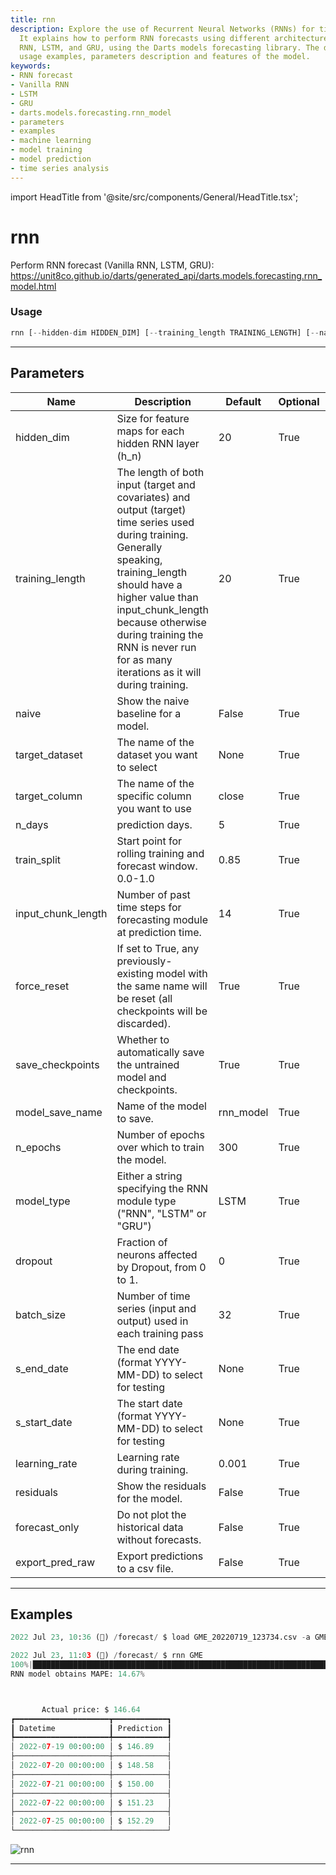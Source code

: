 ```yaml
---
title: rnn
description: Explore the use of Recurrent Neural Networks (RNNs) for time series forecasting.
  It explains how to perform RNN forecasts using different architectures like Vanilla
  RNN, LSTM, and GRU, using the Darts models forecasting library. The document covers
  usage examples, parameters description and features of the model.
keywords:
- RNN forecast
- Vanilla RNN
- LSTM
- GRU
- darts.models.forecasting.rnn_model
- parameters
- examples
- machine learning
- model training
- model prediction
- time series analysis
---
```


import HeadTitle from '@site/src/components/General/HeadTitle.tsx';

<HeadTitle title="rnn - Forecast - Reference | OpenBB Terminal Docs" />

# rnn

Perform RNN forecast (Vanilla RNN, LSTM, GRU): https://unit8co.github.io/darts/generated_api/darts.models.forecasting.rnn_model.html

### Usage

```python
rnn [--hidden-dim HIDDEN_DIM] [--training_length TRAINING_LENGTH] [--naive] [-d {}] [-c TARGET_COLUMN] [-n N_DAYS] [-t TRAIN_SPLIT] [-i INPUT_CHUNK_LENGTH] [--force-reset FORCE_RESET] [--save-checkpoints SAVE_CHECKPOINTS] [--model-save-name MODEL_SAVE_NAME] [--n-epochs N_EPOCHS] [--model-type MODEL_TYPE] [--dropout DROPOUT] [--batch-size BATCH_SIZE] [--end S_END_DATE] [--start S_START_DATE] [--learning-rate LEARNING_RATE] [--residuals] [--forecast-only] [--export-pred-raw]
```

---

## Parameters

| Name | Description | Default | Optional | Choices |
| ---- | ----------- | ------- | -------- | ------- |
| hidden_dim | Size for feature maps for each hidden RNN layer (h_n) | 20 | True | None |
| training_length | The length of both input (target and covariates) and output (target) time series used during training. Generally speaking, training_length should have a higher value than input_chunk_length because otherwise during training the RNN is never run for as many iterations as it will during training. | 20 | True | None |
| naive | Show the naive baseline for a model. | False | True | None |
| target_dataset | The name of the dataset you want to select | None | True | None |
| target_column | The name of the specific column you want to use | close | True | None |
| n_days | prediction days. | 5 | True | None |
| train_split | Start point for rolling training and forecast window. 0.0-1.0 | 0.85 | True | None |
| input_chunk_length | Number of past time steps for forecasting module at prediction time. | 14 | True | None |
| force_reset | If set to True, any previously-existing model with the same name will be reset (all checkpoints will be discarded). | True | True | None |
| save_checkpoints | Whether to automatically save the untrained model and checkpoints. | True | True | None |
| model_save_name | Name of the model to save. | rnn_model | True | None |
| n_epochs | Number of epochs over which to train the model. | 300 | True | None |
| model_type | Either a string specifying the RNN module type ("RNN", "LSTM" or "GRU") | LSTM | True | None |
| dropout | Fraction of neurons affected by Dropout, from 0 to 1. | 0 | True | None |
| batch_size | Number of time series (input and output) used in each training pass | 32 | True | None |
| s_end_date | The end date (format YYYY-MM-DD) to select for testing | None | True | None |
| s_start_date | The start date (format YYYY-MM-DD) to select for testing | None | True | None |
| learning_rate | Learning rate during training. | 0.001 | True | None |
| residuals | Show the residuals for the model. | False | True | None |
| forecast_only | Do not plot the historical data without forecasts. | False | True | None |
| export_pred_raw | Export predictions to a csv file. | False | True | None |


---

## Examples

```python
2022 Jul 23, 10:36 (🦋) /forecast/ $ load GME_20220719_123734.csv -a GME

2022 Jul 23, 11:03 (🦋) /forecast/ $ rnn GME
100%|███████████████████████████████████████████████████████████████████████████████████████████████████████████████████████████████████████████████████████████████████████████████████████████████████████████████| 115/115 [00:0700:00, 15.10it/s]
RNN model obtains MAPE: 14.67%



       Actual price: $ 146.64
┏━━━━━━━━━━━━━━━━━━━━━┳━━━━━━━━━━━━┓
┃ Datetime            ┃ Prediction ┃
┡━━━━━━━━━━━━━━━━━━━━━╇━━━━━━━━━━━━┩
│ 2022-07-19 00:00:00 │ $ 146.89   │
├─────────────────────┼────────────┤
│ 2022-07-20 00:00:00 │ $ 148.58   │
├─────────────────────┼────────────┤
│ 2022-07-21 00:00:00 │ $ 150.00   │
├─────────────────────┼────────────┤
│ 2022-07-22 00:00:00 │ $ 151.23   │
├─────────────────────┼────────────┤
│ 2022-07-25 00:00:00 │ $ 152.29   │
└─────────────────────┴────────────┘
```
![rnn](https://user-images.githubusercontent.com/72827203/180615355-5c30635a-be63-4b9a-836d-9feb3d3ac263.png)

---
